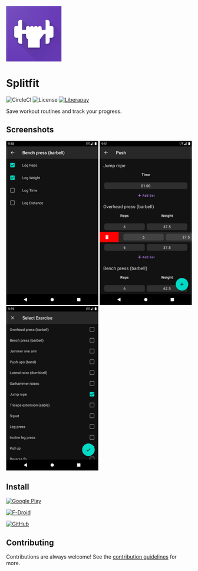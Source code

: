 <img src="https://raw.githubusercontent.com/noahjutz/SplitfitAssets/main/app_icon/web_hi_res_512.png" width="150px" />

# Splitfit

![CircleCI](https://img.shields.io/circleci/build/github/noahjutz/Splitfit/master?logo=circleci)
![License](https://img.shields.io/github/license/noahjutz/Splitfit)
[![Liberapay](https://img.shields.io/badge/donate-liberapay-yellow?logo=liberapay&logoColor=white)](https://liberapay.com/noahjutz/donate)

Save workout routines and track your progress.

## Screenshots

<img src="https://raw.githubusercontent.com/noahjutz/SplitfitAssets/main/screenshots/dark/CreateExerciseScreen.png" width="250px" /> <img src="https://raw.githubusercontent.com/noahjutz/SplitfitAssets/main/screenshots/dark/CreateRoutineScreen.png" width="250px" /> <img src="https://raw.githubusercontent.com/noahjutz/SplitfitAssets/main/screenshots/dark/PickExerciseScreen.png" width="250px" />

## Install

[![Google Play](https://img.shields.io/badge/google%20play-not%20yet%20available-537F2D?logo=google-play)](https://example.com)

[![F-Droid](https://img.shields.io/f-droid/v/com.noahjutz.splitfit?color=1976D2&include_prereleases&logo=F-Droid)](https://example.com)

[![GitHub](https://img.shields.io/github/v/release/noahjutz/Splitfit?include_prereleases&label=apk&logo=github&color=000)](https://github.com/noahjutz/Splitfit/releases)

## Contributing

Contributions are always welcome! See the [contribution guidelines](https://github.com/noahjutz/Splitfit/blob/master/CONTRIBUTING.md) for more.
